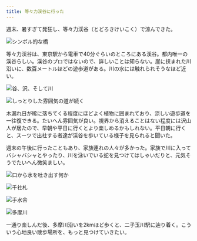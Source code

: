 ```yaml
---
title: 等々力渓谷に行った
---
```

週末、暑すぎて発狂し、等々力渓谷（とどろきけいこく）で涼んできた。

![](https://lh4.googleusercontent.com/4Z8RJAfae3F61C7sW-Vn_vhnNm0M1L01-oEbOraR5sUHWjKur7t9Ulq9a3500vZT_ibV0WWstXV_KfiMAWOcNbwwKf05rnDg33CUYejLB0pkuz1Ue9I8Y1I6S9FJ8R7u34bOLk-Gw9rH6InJN2F_0aIsAU5TXm7BuGsZnfMMPQv8TVPc92GTk1mjiw "シンボル的な橋")

等々力渓谷は、東京駅から電車で40分ぐらいのところにある渓谷。都内唯一の渓谷らしい。渓谷のプロではないので、詳しいことは知らない。崖に挟まれた川沿いに、数百メートルほどの遊歩道がある。川の水には触れられそうなほど近い。

![](https://lh5.googleusercontent.com/mSwHugnrNkrV-_Ql2tO9vSt15tSq9fW6ygZYEa8_CIdfNlsEnCILs8JcJHhjtxe74raN06E4xMDqXdkCJFVhaXosSqsv8koLoKnpz75SFP2hOdCrToYtkIOH6QXRR73LX9QkK0prdc4USsYcJq_P3nz0lS4dvDeLDhjbSKx7IimCEVJjON5Y6ocV_A "谷、沢、そして川")

![](https://lh6.googleusercontent.com/OlPEHeS-5JNIa_nobZvRqjFUjl1bcV8UEsbENhv6_aGq_Qysq4191FfONqsD8T1uQgk4XK_Xndviif9rw_6FxtKABHZExQH62IpmY04Xp7nogeM9LBsaN1fyuMTi3sBz13EOy5WpaydnDR2ie9UKgSLUvcwGQDr3sC3hkyCGdJaDRJxaIdjKapggSA "しっとりした雰囲気の道が続く")

木漏れ日が稀に落ちてくる程度にほどよく植物に囲まれており、涼しい遊歩道を一往復できる。たいへん雰囲気が良い。視界から消えることはない程度には沢山人が居たので、早朝や平日に行くとより楽しめるかもしれない。平日朝に行くと、スーツで出社する者達が渓谷を歩いている様子を見られると聞いた。

週末の午後に行ったこともあり、家族連れの人々が多かった。家族で川に入ってバシャバシャとやったり、川を泳いでいる蛇を見つけてはしゃいだりと、元気そうでたいへん微笑ましい。

![](https://lh5.googleusercontent.com/4Q1SweZ2xvbEaQyoIBZbtIimmdxQsfgYy5dAhxbGSghaXPYsY7VrOOdRHEUp6ft5ayUZBK04FH2lS-yK8YBQBRsk9K0oTl_gLm8lPIARIGxOYe_gp40t2Em0ua1jMtTy_b8B7SgeN2_59PuEKJ8WAlqFP5NklbQQOL1FufbwQNV7KaWdkc_pUFuahA "口から水を吐き出す何か")

![](https://lh3.googleusercontent.com/_haa4Eahrq3ctJAqkTCOBdQanQs7b7Uv2oe-ovMBORufnZYvqht0PSO_5HMbkh2b9QOUpgAE_MpALj-S4yE2M7bM41j1Z8tD9IGp4C_owy_Aal0i-5D6YYyHyTnrvyHX0DAxsiJgfTRlRwReJIHsOCcMTh6lz3ZkKxl7yq4T2cVEPMupWXRzm5qtgA "千社札")

![](https://lh4.googleusercontent.com/qfU47ExdD58tZhGEE8uwSov-M5QTG38rhMth0wigwKb_enHXLBDskTCmmp5tEYUuMZBZm_VmlmmFoTDriPRHxEDtqj4K0BxlyXwGsyQWjbFDs8awk5e8MIa7nYk2M5jgO_-0aAw4l2DtrNsj9xkvgyMy1mJpsOsRF08FcaQHKLoqRsJLrVsVnABBGA "手水舎")

![](https://lh3.googleusercontent.com/MJJ10mdbjyoB1BxBVRQ7eZ5CzyznNMIbwDUPkoX2bs5qnAdp6m7w1ld3784fBb6EkqyqVWLpN-b7Vat8JgocRS1bTI23N3MYvyWt8fJ2klNm-aMksrg1xNwXI-e9yYVdrIRvDcBJuRt1HZz6D9EiSSCajvO4AHWimsSAJ91oHktHXyOzwTBwfcP-Qw "多摩川")

一通り楽しんだ後、多摩川沿いを2kmほど歩くと、二子玉川駅に辿り着く。こういう心地良い散歩場所を、もっと見つけていきたい。
